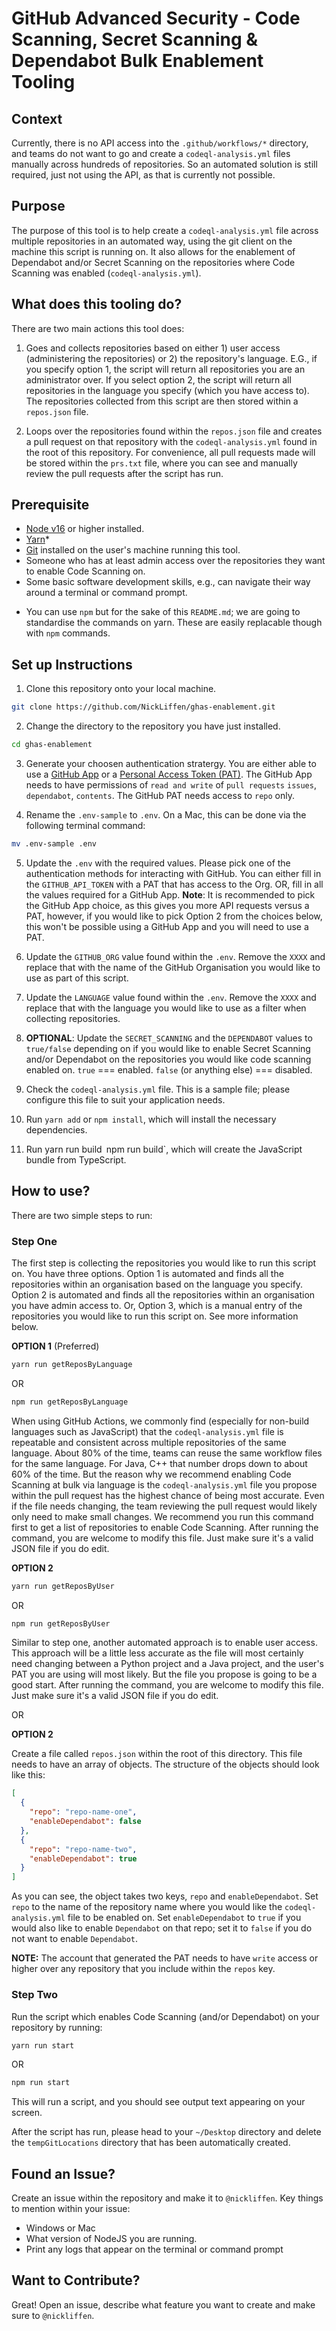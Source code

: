 # GitHub Advanced Security - Code Scanning, Secret Scanning & Dependabot Bulk Enablement Tooling

## Context

Currently, there is no API access into the `.github/workflows/*` directory, and teams do not want to go and create a `codeql-analysis.yml` files manually across hundreds of repositories. So an automated solution is still required, just not using the API, as that is currently not possible.

## Purpose

The purpose of this tool is to help create a `codeql-analysis.yml` file across multiple repositories in an automated way, using the git client on the machine this script is running on. It also allows for the enablement of Dependabot and/or Secret Scanning on the repositories where Code Scanning was enabled (`codeql-analysis.yml`).

## What does this tooling do?

There are two main actions this tool does:

1. Goes and collects repositories based on either 1) user access (administering the repositories) or 2) the repository's language. E.G., if you specify option 1, the script will return all repositories you are an administrator over. If you select option 2, the script will return all repositories in the language you specify (which you have access to). The repositories collected from this script are then stored within a `repos.json` file.

2. Loops over the repositories found within the `repos.json` file and creates a pull request on that repository with the `codeql-analysis.yml` found in the root of this repository. For convenience, all pull requests made will be stored within the `prs.txt` file, where you can see and manually review the pull requests after the script has run.

## Prerequisite

- [Node v16](https://nodejs.org/en/download/) or higher installed.
- [Yarn](https://yarnpkg.com/)\*
- [Git](https://git-scm.com/downloads) installed on the user's machine running this tool.
- Someone who has at least admin access over the repositories they want to enable Code Scanning on.
- Some basic software development skills, e.g., can navigate their way around a terminal or command prompt.

* You can use `npm` but for the sake of this `README.md`; we are going to standardise the commands on yarn. These are easily replacable though with `npm` commands.

## Set up Instructions

1.  Clone this repository onto your local machine.

```bash
git clone https://github.com/NickLiffen/ghas-enablement.git
```

2.  Change the directory to the repository you have just installed.

```bash
cd ghas-enablement
```

3.  Generate your choosen authentication stratergy. You are either able to use a [GitHub App](https://docs.github.com/en/developers/apps/getting-started-with-apps/about-apps) or a [Personal Access Token (PAT)](https://github.com/settings/tokens/new). The GitHub App needs to have permissions of `read and write` of `pull requests` `issues`, `dependabot`, `contents`. The GitHub PAT needs access to `repo` only.

4.  Rename the `.env-sample` to `.env`. On a Mac, this can be done via the following terminal command:

```bash
mv .env-sample .env
```

5. Update the `.env` with the required values. Please pick one of the authentication methods for interacting with GitHub. You can either fill in the `GITHUB_API_TOKEN` with a PAT that has access to the Org. OR, fill in all the values required for a GitHub App. **Note**: It is recommended to pick the GitHub App choice, as this gives you more API requests versus a PAT, however, if you would like to pick Option 2 from the choices below, this won't be possible using a GitHub App and you will need to use a PAT.

6. Update the `GITHUB_ORG` value found within the `.env`. Remove the `XXXX` and replace that with the name of the GitHub Organisation you would like to use as part of this script.

7. Update the `LANGUAGE` value found within the `.env`. Remove the `XXXX` and replace that with the language you would like to use as a filter when collecting repositories.

8. **OPTIONAL**: Update the `SECRET_SCANNING` and the `DEPENDABOT` values to `true/false` depending on if you would like to enable Secret Scanning and/or Dependabot on the repositories you would like code scanning enabled on. `true` === enabled. `false` (or anything else) === disabled.

9. Check the `codeql-analysis.yml` file. This is a sample file; please configure this file to suit your application needs.

10. Run `yarn add` or `npm install`, which will install the necessary dependencies.

11. Run yarn run build` `npm run build`, which will create the JavaScript bundle from TypeScript.

## How to use?

There are two simple steps to run:

### Step One

The first step is collecting the repositories you would like to run this script on. You have three options. Option 1 is automated and finds all the repositories within an organisation based on the language you specify. Option 2 is automated and finds all the repositories within an organisation you have admin access to. Or, Option 3, which is a manual entry of the repositories you would like to run this script on. See more information below.

**OPTION 1** (Preferred)

```bash
yarn run getReposByLanguage
```

OR

```bash
npm run getReposByLanguage
```

When using GitHub Actions, we commonly find (especially for non-build languages such as JavaScript) that the `codeql-analysis.yml` file is repeatable and consistent across multiple repositories of the same language. About 80% of the time, teams can reuse the same workflow files for the same language. For Java, C++ that number drops down to about 60% of the time. But the reason why we recommend enabling Code Scanning at bulk via language is the `codeql-analysis.yml` file you propose within the pull request has the highest chance of being most accurate. Even if the file needs changing, the team reviewing the pull request would likely only need to make small changes. We recommend you run this command first to get a list of repositories to enable Code Scanning. After running the command, you are welcome to modify this file. Just make sure it's a valid JSON file if you do edit.

**OPTION 2**

```bash
yarn run getReposByUser
```

OR

```bash
npm run getReposByUser
```

Similar to step one, another automated approach is to enable user access. This approach will be a little less accurate as the file will most certainly need changing between a Python project and a Java project, and the user's PAT you are using will most likely. But the file you propose is going to be a good start. After running the command, you are welcome to modify this file. Just make sure it's a valid JSON file if you do edit.

OR

**OPTION 2**

Create a file called `repos.json` within the root of this directory. This file needs to have an array of objects. The structure of the objects should look like this:

```JSON
[
  {
    "repo": "repo-name-one",
    "enableDependabot": false
  },
  {
    "repo": "repo-name-two",
    "enableDependabot": true
  }
]
```

As you can see, the object takes two keys, `repo` and `enableDependabot`. Set `repo` to the name of the repository name where you would like the `codeql-analysis.yml` file to be enabled on. Set `enableDependabot` to `true` if you would also like to enable `Dependabot` on that repo; set it to `false` if you do not want to enable `Dependabot`.

**NOTE:** The account that generated the PAT needs to have `write` access or higher over any repository that you include within the `repos` key.

### Step Two

Run the script which enables Code Scanning (and/or Dependabot) on your repository by running:

```bash
yarn run start
```

OR

```bash
npm run start
```

This will run a script, and you should see output text appearing on your screen.

After the script has run, please head to your `~/Desktop` directory and delete the `tempGitLocations` directory that has been automatically created.

## Found an Issue?

Create an issue within the repository and make it to `@nickliffen`. Key things to mention within your issue:

- Windows or Mac
- What version of NodeJS you are running.
- Print any logs that appear on the terminal or command prompt

## Want to Contribute?

Great! Open an issue, describe what feature you want to create and make sure to `@nickliffen`.
